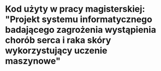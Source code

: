 # Kod użyty w pracy magisterskiej: "Projekt systemu informatycznego badającego zagrożenia wystąpienia chorób serca i raka skóry wykorzystujący uczenie maszynowe"
